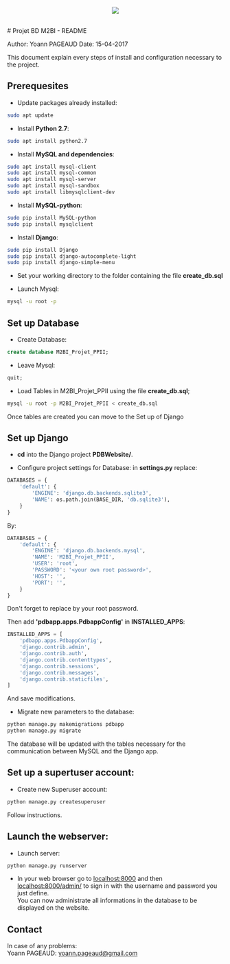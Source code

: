 <p align="center">
<img src="https://drive.google.com/open?id=0B5xwCCugUeC8eUNNTHMxN29nR0k">
</p>
<br>
# Projet BD M2BI - README

Author: Yoann PAGEAUD
Date: 15-04-2017


This document explain every steps of install and configuration necessary to the project.

## Prerequesites


* Update packages already installed:

```bash
sudo apt update
```

* Install **Python 2.7**:

```bash
sudo apt install python2.7
```

* Install **MySQL and dependencies**:

```bash
sudo apt install mysql-client
sudo apt install mysql-common
sudo apt install mysql-server
sudo apt install mysql-sandbox
sudo apt install libmysqlclient-dev
```

* Install **MySQL-python**:

```bash
sudo pip install MySQL-python
sudo pip install mysqlclient
```

* Install **Django**:

```bash
sudo pip install Django
sudo pip install django-autocomplete-light
sudo pip install django-simple-menu
```


* Set your working directory to the folder containing the file **create_db.sql**

* Launch Mysql:

```bash
mysql -u root -p
```

## Set up Database


* Create Database:

```sql
create database M2BI_Projet_PPII;
```

* Leave Mysql:

```sql
quit;
```

* Load Tables in M2BI_Projet_PPII using the file **create_db.sql**;

```bash
mysql -u root -p M2BI_Projet_PPII < create_db.sql
```

Once tables are created you can move to the Set up of Django 

## Set up Django

* **cd** into the Django project **PDBWebsite/**.
 

* Configure project settings for Database: in **settings.py** replace:

```python
DATABASES = {
    'default': {
        'ENGINE': 'django.db.backends.sqlite3',
        'NAME': os.path.join(BASE_DIR, 'db.sqlite3'),
    }
}
```

By:

```python
DATABASES = {
    'default': {
        'ENGINE': 'django.db.backends.mysql',
        'NAME': 'M2BI_Projet_PPII',
        'USER': 'root',
        'PASSWORD': '<your own root password>',
        'HOST': '',
        'PORT': '',
    }
}
```

Don't forget to replace **<your own root password>** by your root password.

Then add **'pdbapp.apps.PdbappConfig'** in **INSTALLED_APPS**:

```python
INSTALLED_APPS = [
    'pdbapp.apps.PdbappConfig',
    'django.contrib.admin',
    'django.contrib.auth',
    'django.contrib.contenttypes',
    'django.contrib.sessions',
    'django.contrib.messages',
    'django.contrib.staticfiles',
]
```

And save modifications. 

* Migrate new parameters to the database:

```bash
python manage.py makemigrations pdbapp
python manage.py migrate
```

The database will be updated with the tables necessary for the communication
between MySQL and the Django app.

## Set up a supertuser account:

* Create new Superuser account:

```bash
python manage.py createsuperuser
```

Follow instructions.

## Launch the webserver:

* Launch server:

```bash
python manage.py runserver
```

* In your web browser go to [localhost:8000](http://localhost:8000) and then
 [localhost:8000/admin/](http://localhost:8000/admin/) to sign in with the
 username and password you just define.  
You can now administrate all informations in the database to be displayed on the
 website.

## Contact

In case of any problems:  
Yoann PAGEAUD: [yoann.pageaud@gmail.com](yoann.pageaud@gmail.com)
